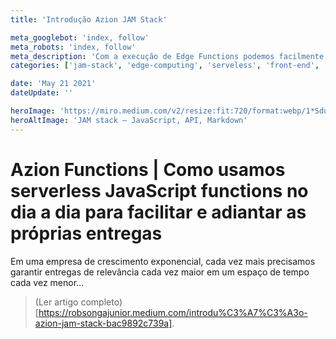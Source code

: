 ```yaml
---
title: 'Introdução Azion JAM Stack'

meta_googlebot: 'index, follow'
meta_robots: 'index, follow'
meta_description: 'Com a execução de Edge Functions podemos facilmente escrever pedaços de códigos cruciais para o negócio mas que não exatamente teríamos como configurar um servidor, segurança e todos aqueles items que todos nós já conhecemos.'
categories: ['jam-stack', 'edge-computing', 'serveless', 'front-end', 'performance']

date: 'May 21 2021'
dateUpdate: ''

heroImage: 'https://miro.medium.com/v2/resize:fit:720/format:webp/1*SduL0ettqiMzzxA-SlFdpw.png'
heroAltImage: 'JAM stack — JavaScript, API, Markdown'
---
```


# Azion Functions | Como usamos serverless JavaScript functions no dia a dia para facilitar e adiantar as próprias entregas

Em uma empresa de crescimento exponencial, cada vez mais precisamos garantir entregas de relevância cada vez maior em um espaço de tempo cada vez menor...

> (Ler artigo completo)[https://robsongajunior.medium.com/introdu%C3%A7%C3%A3o-azion-jam-stack-bac9892c739a].
